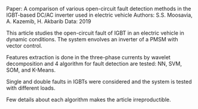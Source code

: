 Paper: A comparison of various open-circuit fault detection methods in the IGBT-based DC/AC inverter used in electric vehicle
Authors: S.S. Moosavia, A. Kazemib, H. Akbarib
Data: 2019

This article studies the open-circuit fault of IGBT in an
electric vehicle in dynamic conditions. The system envolves an inverter of a PMSM with vector control.

Features extraction is done in the three-phase currents by wavelet decomposition and 4 algorithm for fault detection are tested: NN, SVM, SOM, and K-Means.

Single and double faults in IGBTs were considered and the system is tested with different loads.

Few details about each algorithm makes the article irreproductible.
